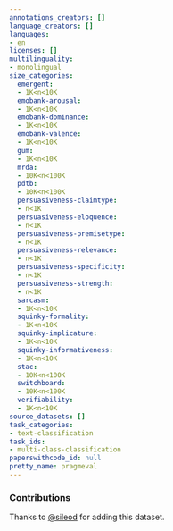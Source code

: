 ```yaml
---
annotations_creators: []
language_creators: []
languages:
- en
licenses: []
multilinguality:
- monolingual
size_categories:
  emergent:
  - 1K<n<10K
  emobank-arousal:
  - 1K<n<10K
  emobank-dominance:
  - 1K<n<10K
  emobank-valence:
  - 1K<n<10K
  gum:
  - 1K<n<10K
  mrda:
  - 10K<n<100K
  pdtb:
  - 10K<n<100K
  persuasiveness-claimtype:
  - n<1K
  persuasiveness-eloquence:
  - n<1K
  persuasiveness-premisetype:
  - n<1K
  persuasiveness-relevance:
  - n<1K
  persuasiveness-specificity:
  - n<1K
  persuasiveness-strength:
  - n<1K
  sarcasm:
  - 1K<n<10K
  squinky-formality:
  - 1K<n<10K
  squinky-implicature:
  - 1K<n<10K
  squinky-informativeness:
  - 1K<n<10K
  stac:
  - 10K<n<100K
  switchboard:
  - 10K<n<100K
  verifiability:
  - 1K<n<10K
source_datasets: []
task_categories:
- text-classification
task_ids:
- multi-class-classification
paperswithcode_id: null
pretty_name: pragmeval
---
```


### Contributions

Thanks to [@sileod](https://github.com/sileod) for adding this dataset.
